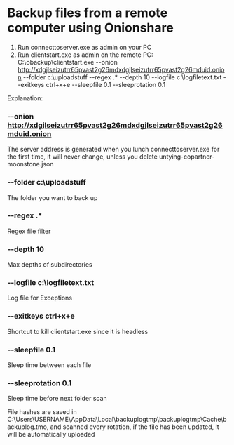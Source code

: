 # Backup files from a remote computer using Onionshare

1) Run connecttoserver.exe as admin on your PC 
2) Run clientstart.exe as admin on the remote PC:
C:\obackup\clientstart.exe --onion http://xdgjlseizutrr65pvast2g26mdxdgjlseizutrr65pvast2g26mduid.onion --folder c:\uploadstuff --regex .* --depth 10 --logfile c:\logfiletext.txt --exitkeys ctrl+x+e --sleepfile 0.1 --sleeprotation 0.1

Explanation: 

### --onion http://xdgjlseizutrr65pvast2g26mdxdgjlseizutrr65pvast2g26mduid.onion 

The server address is generated when you lunch connecttoserver.exe for the first time, it will never change, unless you delete untying-copartner-moonstone.json

### --folder c:\uploadstuff

The folder you want to back up
 
### --regex .*

Regex file filter 

### --depth 10

Max depths of subdirectories 

### --logfile c:\logfiletext.txt

Log file for Exceptions

### --exitkeys ctrl+x+e

Shortcut to kill clientstart.exe since it is headless

### --sleepfile 0.1 

Sleep time between each file 

### --sleeprotation 0.1

Sleep time before next folder scan 

File hashes are saved in C:\Users\USERNAME\AppData\Local\backuplogtmp\backuplogtmp\Cache\backuplog.tmo, and scanned every rotation, if the file has been updated, it will be automatically uploaded
